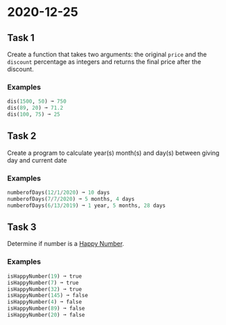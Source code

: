 # 2020-12-25

## Task 1

Create a function that takes two arguments: the original `price` and the `discount` percentage as integers and returns the final price after the discount.

### Examples

```py
dis(1500, 50) ➞ 750
dis(89, 20) ➞ 71.2
dis(100, 75) ➞ 25
```

## Task 2

Create a program to calculate year(s) month(s) and day(s) between giving day and current date

### Examples

```py
numberofDays(12/1/2020) ➞ 10 days
numberofDays(7/7/2020) ➞ 5 months, 4 days
numberofDays(6/13/2019) ➞ 1 year, 5 months, 28 days
```

## Task 3

Determine if number is a [Happy Number](https://en.wikipedia.org/wiki/Happy_number).

### Examples

```py
isHappyNumber(19) ➞ true
isHappyNumber(7) ➞ true
isHappyNumber(32) ➞ true
isHappyNumber(145) ➞ false
isHappyNumber(4) ➞ false
isHappyNumber(89) ➞ false
isHappyNumber(20) ➞ false
```
